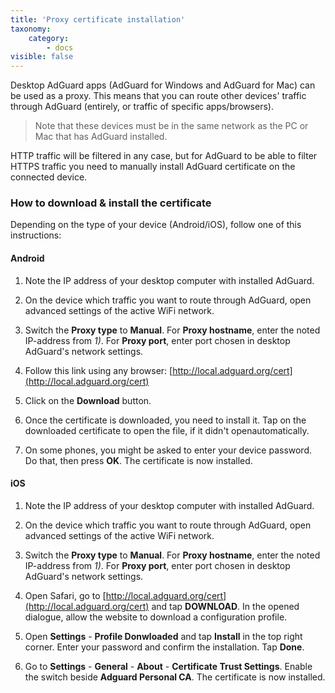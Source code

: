 ```yaml
---
title: 'Proxy certificate installation'
taxonomy:
    category:
        - docs
visible: false
---
```


Desktop AdGuard apps (AdGuard for Windows and AdGuard for Mac) can be used as a proxy. This means that you can route other devices' traffic through AdGuard (entirely, or traffic of specific apps/browsers).

>Note that these devices must be in the same network as the PC or Mac that has AdGuard installed.

HTTP traffic will be filtered in any case, but for AdGuard to be able to filter HTTPS traffic you need to manually install AdGuard certificate on the connected device.

### How to download & install the certificate

Depending on the type of your device (Android/iOS), follow one of this instructions:

#### Android

1. Note the IP address of your desktop computer with installed AdGuard.

2. On the device which traffic you want to route through AdGuard, open advanced settings of the active WiFi network.

3. Switch the **Proxy type** to **Manual**. For **Proxy hostname**, enter the noted IP-address from *1)*. For **Proxy port**, enter port chosen in desktop AdGuard's network settings.

4. Follow this link using any browser: [http://local.adguard.org/cert](http://local.adguard.org/cert)

5. Click on the **Download** button.

6. Once the certificate is downloaded, you need to install it. Tap on the downloaded certificate to open the file, if it didn't openautomatically.

7. On some phones, you might be asked to enter your device password. Do that, then press **OK**. The certificate is now installed.

#### iOS

1. Note the IP address of your desktop computer with installed AdGuard.

2. On the device which traffic you want to route through AdGuard, open advanced settings of the active WiFi network.

3. Switch the **Proxy type** to **Manual**. For **Proxy hostname**, enter the noted IP-address from *1)*. For **Proxy port**, enter port chosen in desktop AdGuard's network settings.

4. Open Safari, go to [http://local.adguard.org/cert](http://local.adguard.org/cert) and tap **DOWNLOAD**. In the opened dialogue, allow the website to download a configuration profile.

5. Open **Settings** - **Profile Donwloaded** and tap **Install** in the top right corner. Enter your password and confirm the installation. Tap **Done**.

6. Go to **Settings** - **General** - **About** - **Certificate Trust Settings**. Enable the switch beside **Adguard Personal CA**. The certificate is now installed.
